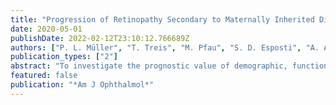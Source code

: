 ```yaml
---
title: "Progression of Retinopathy Secondary to Maternally Inherited Diabetes and Deafness - Evaluation of Predicting Parameters"
date: 2020-05-01
publishDate: 2022-02-12T23:10:12.766689Z
authors: ["P. L. Müller", "T. Treis", "M. Pfau", "S. D. Esposti", "A. Alsaedi", "P. Maloca", "K. Balaskas", "A. Webster", "C. Egan", "A. Tufail"]
publication_types: ["2"]
abstract: "To investigate the prognostic value of demographic, functional, and imaging parameters on retinal pigment epithelium (RPE) atrophy progression secondary to maternally inherited diabetes and deafness (MIDD) and to evaluate the application of these factors in clinical trial design. Retrospective observational case series. Thirty-five eyes of 20 patients (age range, 24.9-75.9 years) with genetically proven MIDD and demarcated RPE atrophy on serial fundus autofluorescence (AF) images were included. Lesion size and shape-descriptive parameters were longitudinally determined by 2 independent readers. A linear mixed-effect model was used to predict the lesion enlargement rate based on baseline variables. Sample size calculations were performed to model the power in a simulated interventional study. .001), which was absent after square root transformation. The fovea was preserved in the majority of patients during the observation time. In the case of foveal involvement, the loss of visual acuity lagged behind central RPE atrophy in AF images. Sex, age, and number of atrophic foci predicted future progression rates with a cross-validated mean absolute error of 0.13 mm/year and to reduce the required sample size for simulated interventional trials. Progressive RPE atrophy could be traced in all eyes using AF imaging. Shape-descriptive factors and patients' baseline characteristics had significant prognostic value, guiding appropriate subject selection and sample size in future interventional trial design."
featured: false
publication: "*Am J Ophthalmol*"
---
```


